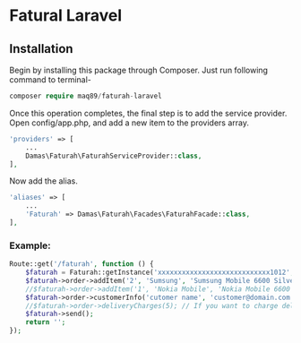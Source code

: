# Fatural Laravel

## Installation
Begin by installing this package through Composer. Just run following command to terminal-

```php
composer require maq89/faturah-laravel
```

Once this operation completes, the final step is to add the service provider. Open config/app.php, and add a new item to the providers array.
```php
'providers' => [
	...
	Damas\Faturah\FaturahServiceProvider::class,
],
```

Now add the alias.

```php
'aliases' => [
	...
	'Faturah' => Damas\Faturah\Facades\FaturahFacade::class,
],
```


### Example:
```php
Route::get('/faturah', function () {
    $faturah = Faturah::getInstance('xxxxxxxxxxxxxxxxxxxxxxxxxxxx1012', 'ece00dc2-9a57-4403-a86b-a2be3eccae53');
    $faturah->order->addItem('2', 'Sumsung', 'Sumsung Mobile 6600 Silver Color', '1', 20);
    //$faturah->order->addItem('1', 'Nokia Mobile', 'Nokia Mobile 6600 Silver Color', '1', 10); // Add another Item
    $faturah->order->customerInfo('cutomer name', 'customer@domain.com', '1234567890', 'en');
    //$faturah->order->deliveryCharges(5); // If you want to charge delivery Charges
    $faturah->send();
    return '';
});
```

